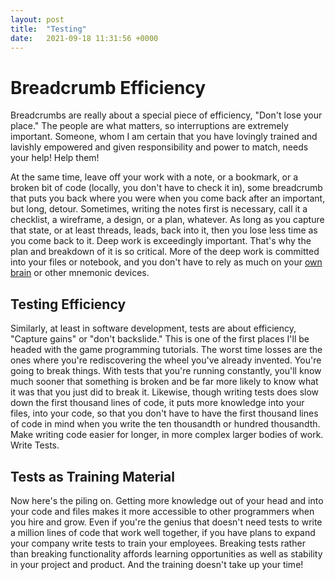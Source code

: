 ```yaml
---
layout: post
title:  "Testing"
date:   2021-09-18 11:31:56 +0000
---
```


# Breadcrumb Efficiency
Breadcrumbs are really about a special piece of efficiency, "Don't lose your place." The people are what matters, so interruptions are extremely important. Someone, whom I am certain that you have lovingly trained and lavishly empowered and given responsibility and power to match, needs your help! Help them!

At the same time, leave off your work with a note, or a bookmark, or a broken bit of code (locally, you don't have to check it in), some breadcrumb that puts you back where you were when you come back after an important, but long, detour. Sometimes, writing the notes first is necessary, call it a checklist, a wireframe, a design, or a plan, whatever. As long as you capture that state, or at least threads, leads, back into it, then you lose less time as you come back to it. Deep work is exceedingly important. That's why the plan and breakdown of it is so critical. More of the deep work is committed into your files or notebook, and you don't have to rely as much on your [own brain](https://en.wikipedia.org/wiki/Method_of_loci) or other mnemonic devices.

## Testing Efficiency
Similarly, at least in software development, tests are about efficiency, "Capture gains" or "don't backslide." This is one of the first places I'll be headed with the game programming tutorials. The worst time losses are the ones where you're rediscovering the wheel you've already invented. You're going to break things. With tests that you're running constantly, you'll know much sooner that something is broken and be far more likely to know what it was that you just did to break it. Likewise, though writing tests does slow down the first thousand lines of code, it puts more knowledge into your files, into your code, so that you don't have to have the first thousand lines of code in mind when you write the ten thousandth or hundred thousandth. Make writing code easier for longer, in more complex larger bodies of work. Write Tests.

## Tests as Training Material
Now here's the piling on. Getting more knowledge out of your head and into your code and files makes it more accessible to other programmers when you hire and grow. Even if you're the genius that doesn't need tests to write a million lines of code that work well together, if you have plans to expand your company write tests to train your employees. Breaking tests rather than breaking functionality affords learning opportunities as well as stability in your project and product. And the training doesn't take up your time!  